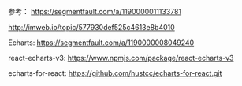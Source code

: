 参考：
https://segmentfault.com/a/1190000011133781

http://imweb.io/topic/577930def525c4613e8b4010

Echarts: https://segmentfault.com/a/1190000008049240

react-echarts-v3: https://www.npmjs.com/package/react-echarts-v3

echarts-for-react: https://github.com/hustcc/echarts-for-react.git
